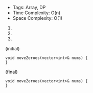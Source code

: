 * Tags: Array, DP
* Time Complexity: O(n)
* Space Complexity: O(1)

1.
2.
3.

(initial)
```
void moveZeroes(vector<int>& nums) {
}
```

(final)
```
void moveZeroes(vector<int>& nums) {
}
```
